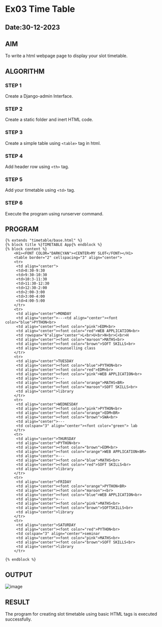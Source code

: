 # Ex03 Time Table
## Date:30-12-2023

## AIM
To write a html webpage page to display your slot timetable.

## ALGORITHM
### STEP 1
Create a Django-admin Interface.

### STEP 2
Create a static folder and inert HTML code.

### STEP 3
Create a simple table using ```<table>``` tag in html.

### STEP 4
Add header row using ```<th>``` tag.

### STEP 5
Add your timetable using ```<td>``` tag.

### STEP 6
Execute the program using runserver command.

## PROGRAM
```
{% extends "timetable/base.html" %}
{% block title %}TIMETABLE App{% endblock %}
{% block content %}
	<H1><FONT COLOR="DARKCYAN"><CENTER>MY SLOT</FONT></H1>
	<table border="2" cellspacing="3" align="center">
	<tr>
	 <td align="center">
	 <td>8:30-9:30
	 <td>9:30-10:30
	 <td>10:3-11:30
	 <td>11:30-12:30
	 <td>12:30-2:00
	 <td>2:00-3:00
	 <td>3:00-4:00
	 <td>4:00-5:00
	</tr>
	<tr>
	 <td align="center">MONDAY
	 <td align="center">---<td align="center"><font color="blue">PYTHON<br>
	 <td align="center"><font color="pink">EDM<br>
	 <td align="center"><font color="red">WEB APPLICATION<br>
	 <td rowspan="6"align="center">L<br>U<br>N<br>C<br>H
	 <td align="center"><font color="maroon">MATHS<br>
	 <td align="center"><font color="brown">SOFT SKILLS<br>
	 <td align="center">counselling class
	</tr>
	<tr>
	 <td align="center">TUESDAY
	 <td align="center"><font color="blue">PYTHON<br>
	 <td align="center"><font color="red">EDM<br>
	 <td align="center"><font color="pink">WEB APPLICATION<br>
	 <td align="center">---
	 <td align="center"><font color="orange">MATHS<BR>
	 <td align="center"><font color="maroon">SOFT SKILLS<br>
	 <td align="center">library
	</tr>
	<tr>
	 <td align="center">WEDNESDAY
	 <td align="center"><font color="pink">PYTHON<br>
	 <td align="center"><font color="orange">EDM<BR>
	 <td align="center"><font color="brown">SWA<br>
	 <td align="center">---
	 <td colspan="3" align="center"><font color="green"> lab
	</tr>
	<tr>
	 <td align="center">THURSDAY
	 <td align="center">PYTHON<br>
	 <td align="center"><font color="brown">EDM<br>
	 <td align="center"><font color="orange">WEB APPLICATION<BR>
	 <td align="center">---
	 <td align="center"><font color="blue">MATHS<br>
	 <td align="center"><font color="red">SOFT SKILLS<br>
	 <td align="center">library
	</tr>
	<tr>
	 <td align="center">FRIDAY
	 <td align="center"><font color="orange">PYTHON<BR>
	 <td align="center"><font color="maroon"><br>
	 <td align="center"><font color="blue">WEB APPLICATION<br>
	 <td align="center">---
	 <td align="center"><font color="pink">MATHS<br>
	 <td align="center"><font color="brown">SOFTSKILLS<br>
	 <td align="center">library
	</tr>
	<tr>
	 <td align="center">SATURDAY
	 <td align="center"><font color="red">PYTHON<br>
	 <td colspan="3" align="center">seminar
	 <td align="center"><font color="pink">MATHS<br>
	 <td align="center"><font color="brown">SOFT SKILLS<br>
	 <td align="center">library
	</tr>

{% endblock %}

```


## OUTPUT
![image](https://github.com/Iswarya0580/slot/assets/149989171/f01e7655-41d3-447a-875c-782fe4e2a62b)



## RESULT
The program for creating slot timetable using basic HTML tags is executed successfully.
